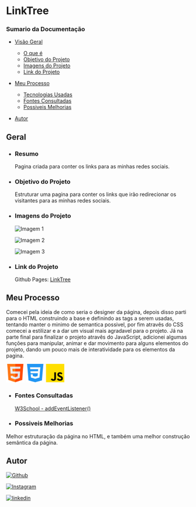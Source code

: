 # LinkTree

### Sumario da Documentação

-  [Visão Geral](#geral)
    -  [O que é](#resumo)
    -  [Objetivo do Projeto](#objetivo-do-projeto)
    -  [Imagens do Projeto](#imagens-do-projeto)
    -  [Link do Projeto](#link-do-projeto)

-  [Meu Processo](#meu-processo)
    -  [Tecnologias Usadas](#tecnologias-usadas)
    -  [Fontes Consultadas](#fontes-consultadas)
    -  [Possiveis Melhorias](#possiveis-melhorias)

-  [Autor](#autor)

## Geral

* ### Resumo

  Pagina criada para conter os links para as minhas redes sociais.

* ### Objetivo do Projeto

  Estruturar uma pagina para conter os links que irão redirecionar os visitantes para as minhas redes sociais.

* ### Imagens do Projeto

    ![Imagem 1]()

    ![Imagem 2]()

    ![Imagem 3]()

* ### Link do Projeto

    Github Pages: [LinkTree]() 

## Meu Processo 

  Comecei pela ideia de como seria o designer da página, depois disso parti para o HTML construindo a base e definindo as tags a serem usadas, tentando manter o minimo de semantica possivel, por fim atravês do CSS comecei a estilizar e a dar um visual mais agradavel para o projeto. Já na parte final para finalizar o projeto atravês do JavaScript, adicionei algumas funções para manipular, animar e dar movimento para alguns elementos do projeto, dando um pouco mais de interatividade para os elementos da pagina. 

<div>
<img src="./icons/html.png" width="10%" heigth="10%" alt="Icone HTML 5" />

<img src="./icons/css-3.png" width="10%" heigth="10%" alt="Icone CSS 3" />

<img src="./icons/js.png" width="10%" heigth="10%" alt="Icone JavaScipt" />
</div>


* ### Fontes Consultadas 

  [W3School - addEventListener()](https://www.w3schools.com/jsref/met_element_addeventlistener.asp)

* ### Possiveis Melhorias

Melhor estruturação da página no HTML, e também uma melhor construção semântica da página.

## Autor

[![Github](https://img.shields.io/badge/GitHub-100000?style=for-the-badge&logo=github&logoColor=white)](https://github.com/patejo-coder)

[![Instagram](https://img.shields.io/badge/Instagram-E4405F?style=for-the-badge&logo=instagram&logoColor=white)](https://www.instagram.com/patejo_dono/)

[![linkedin](https://img.shields.io/badge/LinkedIn-0077B5?style=for-the-badge&logo=linkedin&logoColor=white)](https://www.linkedin.com/in/matheus-oliveira501/)

